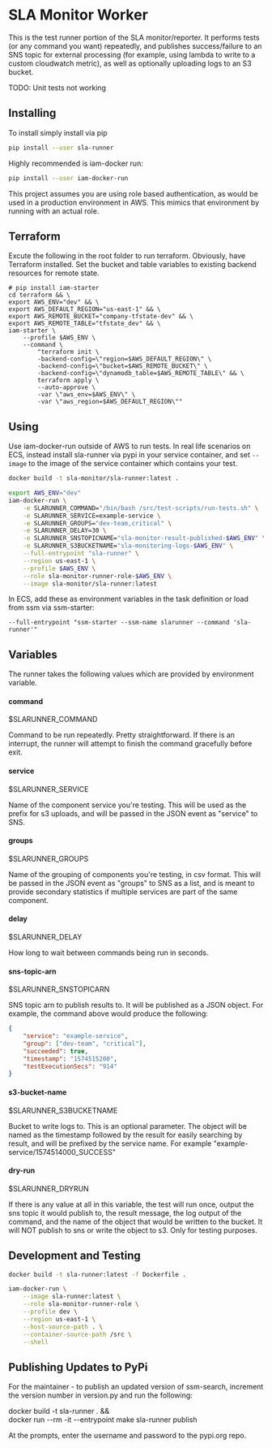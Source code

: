 # SLA Monitor Worker

This is the test runner portion of the SLA monitor/reporter. It performs tests (or any command you want) repeatedly, and publishes success/failure to an SNS topic for external processing (for example, using lambda to write to a custom cloudwatch metric), as well as optionally uploading logs to an S3 bucket.

TODO: Unit tests not working

## Installing

To install simply install via pip

```bash
pip install --user sla-runner
```

Highly recommended is iam-docker run:

```bash
pip install --user iam-docker-run
```

This project assumes you are using role based authentication, as would be used in a production environment in AWS. This mimics that environment by running with an actual role.

## Terraform

Excute the following in the root folder to run terraform. Obviously, have Terraform installed. Set the bucket and table variables to existing backend resources for remote state.

```shell
# pip install iam-starter
cd terraform && \
export AWS_ENV="dev" && \
export AWS_DEFAULT_REGION="us-east-1" && \
export AWS_REMOTE_BUCKET="company-tfstate-dev" && \
export AWS_REMOTE_TABLE="tfstate_dev" && \
iam-starter \
    --profile $AWS_ENV \
    --command \
        "terraform init \
        -backend-config=\"region=$AWS_DEFAULT_REGION\" \
        -backend-config=\"bucket=$AWS_REMOTE_BUCKET\" \
        -backend-config=\"dynamodb_table=$AWS_REMOTE_TABLE\" && \
        terraform apply \
        --auto-approve \
        -var \"aws_env=$AWS_ENV\" \
        -var \"aws_region=$AWS_DEFAULT_REGION\""
```

## Using

Use iam-docker-run outside of AWS to run tests. In real life scenarios on ECS, instead install sla-runner via pypi in your service container, and set `--image` to the image of the service container which contains your test.

```bash
docker build -t sla-monitor/sla-runner:latest .

export AWS_ENV="dev"
iam-docker-run \
    -e SLARUNNER_COMMAND="/bin/bash /src/test-scripts/run-tests.sh" \
    -e SLARUNNER_SERVICE=example-service \
    -e SLARUNNER_GROUPS="dev-team,critical" \
    -e SLARUNNER_DELAY=30 \
    -e SLARUNNER_SNSTOPICNAME="sla-monitor-result-published-$AWS_ENV" \
    -e SLARUNNER_S3BUCKETNAME="sla-monitoring-logs-$AWS_ENV" \
    --full-entrypoint "sla-runner" \
    --region us-east-1 \
    --profile $AWS_ENV \
    --role sla-monitor-runner-role-$AWS_ENV \
    --image sla-monitor/sla-runner:latest
```

In ECS, add these as environment variables in the task definition or load from ssm via ssm-starter:

```
--full-entrypoint "ssm-starter --ssm-name slarunner --command 'sla-runner'"
```

## Variables

The runner takes the following values which are provided by environment variable. 

#### command

$SLARUNNER_COMMAND

Command to be run repeatedly. Pretty straightforward. If there is an interrupt, the runner will attempt to finish the command gracefully before exit.

#### service

$SLARUNNER_SERVICE

Name of the component service you're testing. This will be used as the prefix for s3 uploads, and will be passed in the JSON event as "service" to SNS.

#### groups

$SLARUNNER_GROUPS

Name of the grouping of components you're testing, in csv format. This will be passed in the JSON event as "groups" to SNS as a list, and is meant to provide secondary statistics if multiple services are part of the same component.

#### delay

$SLARUNNER_DELAY

How long to wait between commands being run in seconds.

#### sns-topic-arn

$SLARUNNER_SNSTOPICARN

SNS topic arn to publish results to. It will be published as a JSON object. For example, the command above would produce the following:

```json
{
    "service": "example-service",
    "group": ["dev-team", "critical"],
    "succeeded": true,
    "timestamp": "1574515200",
    "testExecutionSecs": "914"
}
```

#### s3-bucket-name

$SLARUNNER_S3BUCKETNAME

Bucket to write logs to. This is an optional parameter. The object will be named as the timestamp followed by the result for easily searching by result, and will be prefixed by the service name. For example "example-service/1574514000_SUCCESS"

#### dry-run

$SLARUNNER_DRYRUN

If there is any value at all in this variable, the test will run once, output the sns topic it would publish to, the result message, the log output of the command, and the name of the object that would be written to the bucket. It will NOT publish to sns or write the object to s3. Only for testing purposes.

## Development and Testing

```bash
docker build -t sla-runner:latest -f Dockerfile .
```

```bash
iam-docker-run \
    --image sla-runner:latest \
    --role sla-monitor-runner-role \
    --profile dev \
    --region us-east-1 \
    --host-source-path . \
    --container-source-path /src \
    --shell
```

## Publishing Updates to PyPi

For the maintainer - to publish an updated version of ssm-search, increment the version number in version.py and run the following:

docker build -t sla-runner . && \
docker run --rm -it --entrypoint make sla-runner publish

At the prompts, enter the username and password to the pypi.org repo.